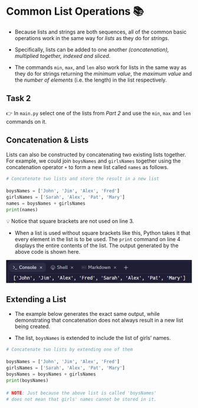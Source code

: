 # Common List Operations 📚

- Because lists and strings are both sequences, all of the common basic operations work in the same way for *lists* as they do for *strings*. 

- Specifically, lists can be added to one another 
*(concatenation), multiplied together, indexed and sliced*.

- The commands ``min``, ``max``, and ``len`` also work for lists in the same way as they do for strings returning the *minimum value*, the *maximum value* and the *number of elements* (i.e. the length) in the list respectively.

## Task 2
👉 In `main.py` select one of the lists from *Part 2* and use the `min`, `max` and `len` commands on it.


## Concatenation & Lists
Lists can also be constructed by concatenating two existing lists together. For example, we could join ``boysNames`` and ``girlsNames`` together using the concatenation operator ``+`` to 
form a new list called ``names`` as follows.

````py 
# Concatenate two lists and store the result in a new list

boysNames = ['John', 'Jim', 'Alex', 'Fred']
girlsNames = ['Sarah', 'Alex', 'Pat', 'Mary']
names = boysNames + girlsNames
print(names)
````

💡 Notice that square brackets are not used on line 3.

- When a list is used without square brackets like this, Python takes it that every element in the list is to be used. 
The ``print`` command on line 4 displays the entire contents of the list. The output generated by the above code is shown here.

![image](image_4.png) 


## Extending a List
- The example below generates the exact same output, while demonstrating that concatenation does not always result in a new list being created.
  
- The list, ``boysNames`` is extended to include the list of girls’ names.

````py
# Concatenate two lists by extending one of them

boysNames = ['John', 'Jim', 'Alex', 'Fred']
girlsNames = ['Sarah', 'Alex', 'Pat', 'Mary']
boysNames = boysNames + girlsNames
print(boysNames)

# NOTE: Just because the above list is called 'boysNames'
# does not mean that girls' names cannot be stored in it.
````







